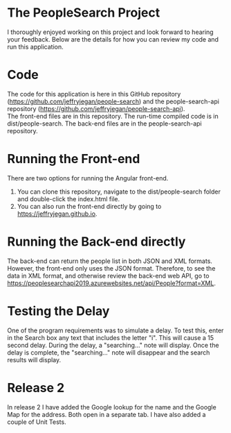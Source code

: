 # The PeopleSearch Project

I thoroughly enjoyed working on this project and look forward to hearing your feedback.  Below are the details for how you can review my code and run this application.

# Code

The code for this application is here in this GitHub repository (https://github.com/jeffryjegan/people-search) and the people-search-api repository (https://github.com/jeffryjegan/people-search-api).  
The front-end files are in this repository.  The run-time compiled code is in dist/people-search.
The back-end files are in the people-search-api repository.

# Running the Front-end

There are two options for running the Angular front-end.
1. You can clone this repository, navigate to the dist/people-search folder and double-click the index.html file.
2. You can also run the front-end directly by going to https://jeffryjegan.github.io.

# Running the Back-end directly

The back-end can return the people list in both JSON and XML formats.  However, the front-end only uses the JSON format.  Therefore, to see the data in XML format, and otherwise review the back-end web API, go to https://peoplesearchapi2019.azurewebsites.net/api/People?format=XML.

# Testing the Delay
One of the program requirements was to simulate a delay.  To test this, enter in the Search box any text that includes the letter "i".  This will cause a 15 second delay.  During the delay, a "searching..." note will display.  Once the delay is complete, the "searching..." note will disappear and the search results will display.

# Release 2
In release 2 I have added the Google lookup for the name and the Google Map for the address.  Both open in a separate tab.
I have also added a couple of Unit Tests.